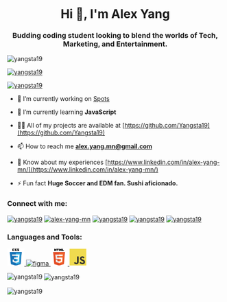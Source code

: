 <h1 align="center">Hi 👋, I'm Alex Yang</h1>
<h3 align="center">Budding coding student looking to blend the worlds of Tech, Marketing, and Entertainment.</h3>

<p align="left"> <img src="https://komarev.com/ghpvc/?username=yangsta19&label=Profile%20views&color=0e75b6&style=flat" alt="yangsta19" /> </p>

<p align="left"> <a href="https://github.com/ryo-ma/github-profile-trophy"><img src="https://github-profile-trophy.vercel.app/?username=yangsta19" alt="yangsta19" /></a> </p>

<p align="left"> <a href="https://twitter.com/yangsta19" target="blank"><img src="https://img.shields.io/twitter/follow/yangsta19?logo=twitter&style=for-the-badge" alt="yangsta19" /></a> </p>

- 🔭 I’m currently working on [Spots](https://github.com/Yangsta19/se_project_spots)

- 🌱 I’m currently learning **JavaScript**

- 👨‍💻 All of my projects are available at [https://github.com/Yangsta19](https://github.com/Yangsta19)

- 📫 How to reach me **alex.yang.mn@gmail.com**

- 📄 Know about my experiences [https://www.linkedin.com/in/alex-yang-mn/](https://www.linkedin.com/in/alex-yang-mn/)

- ⚡ Fun fact **Huge Soccer and EDM fan. Sushi aficionado.**

<h3 align="left">Connect with me:</h3>
<p align="left">
<a href="https://twitter.com/yangsta19" target="blank"><img align="center" src="https://raw.githubusercontent.com/rahuldkjain/github-profile-readme-generator/master/src/images/icons/Social/twitter.svg" alt="yangsta19" height="30" width="40" /></a>
<a href="https://linkedin.com/in/alex-yang-mn" target="blank"><img align="center" src="https://raw.githubusercontent.com/rahuldkjain/github-profile-readme-generator/master/src/images/icons/Social/linked-in-alt.svg" alt="alex-yang-mn" height="30" width="40" /></a>
<a href="https://fb.com/yangsta19" target="blank"><img align="center" src="https://raw.githubusercontent.com/rahuldkjain/github-profile-readme-generator/master/src/images/icons/Social/facebook.svg" alt="yangsta19" height="30" width="40" /></a>
<a href="https://instagram.com/yangsta19" target="blank"><img align="center" src="https://raw.githubusercontent.com/rahuldkjain/github-profile-readme-generator/master/src/images/icons/Social/instagram.svg" alt="yangsta19" height="30" width="40" /></a>
<a href="https://www.youtube.com/c/yangsta19" target="blank"><img align="center" src="https://raw.githubusercontent.com/rahuldkjain/github-profile-readme-generator/master/src/images/icons/Social/youtube.svg" alt="yangsta19" height="30" width="40" /></a>
</p>

<h3 align="left">Languages and Tools:</h3>
<p align="left"> <a href="https://www.w3schools.com/css/" target="_blank" rel="noreferrer"> <img src="https://raw.githubusercontent.com/devicons/devicon/master/icons/css3/css3-original-wordmark.svg" alt="css3" width="40" height="40"/> </a> <a href="https://www.figma.com/" target="_blank" rel="noreferrer"> <img src="https://www.vectorlogo.zone/logos/figma/figma-icon.svg" alt="figma" width="40" height="40"/> </a> <a href="https://www.w3.org/html/" target="_blank" rel="noreferrer"> <img src="https://raw.githubusercontent.com/devicons/devicon/master/icons/html5/html5-original-wordmark.svg" alt="html5" width="40" height="40"/> </a> <a href="https://developer.mozilla.org/en-US/docs/Web/JavaScript" target="_blank" rel="noreferrer"> <img src="https://raw.githubusercontent.com/devicons/devicon/master/icons/javascript/javascript-original.svg" alt="javascript" width="40" height="40"/> </a> </p>

<p><img align="left" src="https://github-readme-stats.vercel.app/api/top-langs?username=yangsta19&show_icons=true&locale=en&layout=compact" alt="yangsta19" /></p>

<p>&nbsp;<img align="center" src="https://github-readme-stats.vercel.app/api?username=yangsta19&show_icons=true&locale=en" alt="yangsta19" /></p>

<p><img align="center" src="https://github-readme-streak-stats.herokuapp.com/?user=yangsta19&" alt="yangsta19" /></p>
